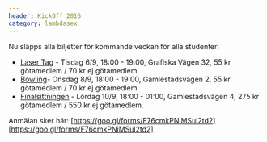 ```yaml
---
header: KickOff 2016
category: lambdasex
---
```


Nu släpps alla biljetter för kommande veckan för alla studenter!

* [Laser Tag][lasertag] - Tisdag 6/9, 18:00 - 19:00, Grafiska Vägen 32, 55 kr götamedlem / 70 kr ej götamedlem
* [Bowling][bowling]- Onsdag 8/9, 18:00 - 19:00, Gamlestadsvägen 2, 55 kr götamedlem / 70 kr ej götamedlem
* [Finalsittningen][finalsittningen] - Lördag 10/9, 18:00 - 01:00, Gamlestadsvägen 4, 275 kr götamedlem / 550 kr ej götamedlem.

Anmälan sker här: [https://goo.gl/forms/F76cmkPNiMSul2td2][https://goo.gl/forms/F76cmkPNiMSul2td2]

[lasertag]: http://goo.gl/yigLR4
[bowling]: http://goo.gl/T86tJf
[finalsittningen]: http://goo.gl/T86tJf
[https://goo.gl/forms/F76cmkPNiMSul2td2]: https://goo.gl/forms/F76cmkPNiMSul2td2
